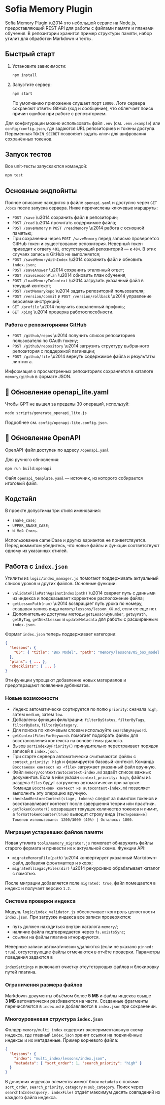 # Sofia Memory Plugin

Sofia Memory Plugin \u2014 это небольшой сервис на Node.js, предоставляющий REST API для работы с файлами памяти и планами обучения. В репозитории хранится пример структуры памяти, набор утилит для обработки Markdown и тесты.

## Быстрый старт

1. Установите зависимости:
   ```bash
   npm install
   ```
2. Запустите сервер:
   ```bash
   npm start
   ```
   По умолчанию приложение слушает порт `10000`.
   Логи сервера сохраняют ответы GitHub (код и сообщение), что облегчает
   поиск причин ошибок при работе с репозиторием.

Для конфигурации можно использовать файл `.env` (см. `.env.example`) или `config/config.json`, где задаются URL репозиториев и токены доступа. Переменная `TOKEN_SECRET` позволяет задать ключ для шифрования сохранённых токенов.

## Запуск тестов

Все unit-тесты запускаются командой:
```bash
npm test
```

## Основные эндпойнты

Полное описание находится в файле `openapi.yaml` и доступно через `GET /docs` после запуска сервера. Ниже перечислены ключевые маршруты:

- `POST /save` \u2014 сохранить файл в репозитории;
- `POST /read` \u2014 прочитать содержимое файла;
- `POST /saveMemory` и `POST /readMemory` \u2014 работа с основной памятью;
- При сохранении через `POST /saveMemory` перед записью проверяется GitHub токен
  и существование репозитория. Неверный токен приводит к ответу `401`,
  отсутствующий репозиторий — к `404`. В этих случаях запись в GitHub не
  выполняется;
- `POST /saveMemoryWithIndex` \u2014 сохранить файл и обновить `index.json`;
- `POST /saveAnswer` \u2014 сохранить эталонный ответ;
- `POST /saveLessonPlan` \u2014 обновить план обучения;
- `POST /loadMemoryToContext` \u2014 загрузить указанный файл в текущий контекст;
- `POST /setMemoryRepo` \u2014 задать репозиторий пользователя;
- `POST /version/commit` и `POST /version/rollback` \u2014 управление версиями инструкций;
- `GET /profile` \u2014 получить сохраненный профиль;
- `GET /ping` \u2014 проверка работоспособности.

### Работа с репозиториями GitHub

- `POST /github/repos` \u2014 получить список репозиториев пользователя по OAuth токену;
- `POST /github/repository` \u2014 загрузить структуру выбранного репозитория с поддержкой пагинации;
- `POST /github/file` \u2014 вернуть содержимое файла и результаты линтинга.

Информация о просмотренных репозиториях сохраняется в каталоге `memory/github` в формате JSON.

## 🧠 Обновление openapi_lite.yaml

Чтобы GPT не вышел за пределы 30 операций, используй:
```bash
node scripts/generate_openapi_lite.js
```

Подробнее см. `config/openapi-lite.config.json`.

## 📄 Обновление OpenAPI

OpenAPI-файл доступен по адресу `/openapi.yaml`

Для ручного обновления:

```bash
npm run build:openapi
```

Файл `openapi_template.yaml` — источник, из которого собирается итоговый файл.

## Кодстайл

В проекте допустимы три стиля именования:

- `snake_case`;
- `UPPER_SNAKE_CASE`;
- `И_Мой_Стиль`.

Использование camelCase и других вариантов не приветствуется. Перед коммитом убедитесь, что новые файлы и функции соответствуют одному из указанных стилей.

## Работа с `index.json`

Утилиты из `logic/index_manager.js` помогают поддерживать актуальный список уроков и других файлов. Основные функции:

- `validateFilePathAgainstIndex(path)` \u2014 сверяет путь с данными из индекса и подсказывает корректное расположение файла;
- `getLessonPath(num)` \u2014 возвращает путь урока по номеру, создавая запись вида `memory/lessons/lesson_XX.md`, если ее еще нет.
- Дополнительно доступны методы `getLessonByNumber`, `getByPath`, `getByTag`, `getNextLesson` и `updateMetadata` для работы с расширенным `index.json`.

Формат `index.json` теперь поддерживает категории:
```json
{
  "lessons": {
    "05": { "title": "Box Model", "path": "memory/lessons/05_box_model.md" }
  },
  "plans": { ... },
  "checklists": { ... }
}
```

Эти функции упрощают добавление новых материалов и предотвращают появление дубликатов.

### Новые возможности

- Индекс автоматически сортируется по полю `priority`: сначала `high`, затем `medium`, затем `low`.
- Добавлены функции фильтрации: `filterByStatus`, `filterByTags`, `filterByDate`, `filterByCategory`.
- Для поиска по ключевым словам используйте `searchByKeyword`.
- `getContextFilesForKeywords` помогает подобрать файлы для восстановления контекста на основе темы диалога.
- Вызов `sortIndexByPriority()` принудительно перестраивает порядок записей в `index.json`.
- При старте сервера автоматически считываются файлы с `context_priority: high` и формируется базовый контекст. Команда `Восстанови контекст из <file>` загружает указанный файл вручную.
- Файл `memory/context/autocontext-index.md` задаёт список важных документов. Если в нём указан `context_priority: high`, файлы из раздела `files` будут загружены автоматически при запуске. Команда `Восстанови контекст из autocontext-index.md` позволяет выполнить эту операцию вручную.
- `checkAndRestoreContext(stage, tokens)` следит за лимитом токенов и восстанавливает контекст после завершения теории или практики.
- `getTokenCounter()` возвращает текущее количество токенов и лимит, а `formatTokenCounter(true)` выводит строку вида `[Тестирование] Токенов использовано: 1200/3000 (40%) | Осталось: 1800`.


### Миграция устаревших файлов памяти

Новая утилита `tools/memory_migrator.js` помогает обнаружить файлы старого формата и привести их к актуальной схеме. Функции API:

- `migrateMemoryFile(path)` \u2014 конвертирует указанный Markdown-файл, добавляя фронтматтер и якоря;
- `migrateAllLegacyFiles(dir)` \u2014 рекурсивно обрабатывает каталог с памятью.

После миграции добавляется поле `migrated: true`, файл помещается в индекс и получает версию `1.2`.

### Система проверки индекса

Модуль `logic/index_validator.js` обеспечивает контроль целостности `index.json`.
При загрузке индекса все записи проверяются:

- путь должен находиться внутри каталога `memory/`;
- наличие файла подтверждается через `fs.existsSync`;
- ссылки на файлы плагина игнорируются.

Неверные записи автоматически удаляются (если не указано `pinned: true`),
отсутствующие файлы отмечаются в отчёте проверки. Параметры поведения задаются в

`indexSettings` и включают очистку отсутствующих файлов и блокировку путей
плагина.

### Ограничения размера файлов

Markdown-документы объёмом более **5 МБ** и файлы индекса свыше **3 МБ**
автоматически разбиваются на части. Созданные фрагменты перечисляются в
`index.md` и добавляются в `index.json` при сохранении.

### Многоуровневая структура `index.json`

Фолдер `memory/multi_index` содержит экспериментальную схему индекса, где главный `index.json` хранит ссылки на подчинённые индексы и их метаданные. Пример корневого файла:

```json
{
  "lessons": {
    "index": "multi_index/lessons/index.json",
    "metadata": { "sort_order": 1, "search_priority": "high" }
  }
}
```

В дочерних индексах элементы имеют блок `metadata` с полями `sort_order`, `search_priority`, `category` и `sub_category`. Поиск через `searchInIndex(query, indexFile)` отдаёт максимум десять совпадений из каждого файла индекса.

